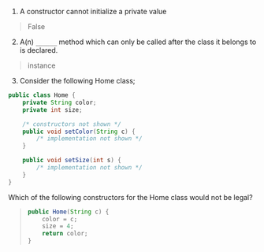 1. A constructor cannot initialize a private value

> False

2. A(n) `______` method which can only be called after the class it belongs to is declared.

> instance

3. Consider the following Home class;

```java
public class Home { 
    private String color;
    private int size;

    /* constructors not shown */
    public void setColor(String c) {
        /* implementation not shown */
    }

    public void setSize(int s) {
        /* implementation not shown */
    }
}
```

Which of the following constructors for the Home class would not be legal?

> ```java
> public Home(String c) {
>     color = c;
>     size = 4;
>     return color;
> }
> ```


